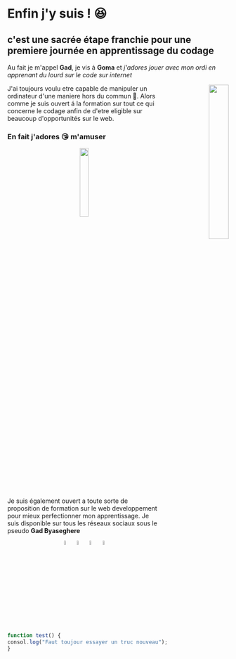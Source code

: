# Enfin j'y suis ! :satisfied:
## c'est une sacrée étape franchie pour une premiere journée en apprentissage du codage 

Au fait je m'appel **Gad**, je vis á **Goma** et *j'adores jouer avec mon ordi en apprenant du lourd sur le code sur internet*
<p align="right">
  <img align="right" width="30%" src="https://encrypted-tbn0.gstatic.com/images?q=tbn:ANd9GcS68ipJXJ9C0b30qKVF11BDbo3d1cfJmbKbhw&usqp=CAU" />
</p>

J'ai toujours voulu etre capable de manipuler un ordinateur d'une maniere hors du commun :muscle:. Alors comme je suis ouvert á la formation sur tout ce qui concerne le codage anfin de d'etre eligible sur beaucoup d'opportunités sur le web.
  
### En fait j'adores :kissing_heart: m'amuser 
 <p align="center">
   <img align="center" width="20%" src="https://media.giphy.com/media/3o6fJ5z2bgCLBshZUA/giphy.gif" />
</p>

Je suis également ouvert a toute sorte de proposition de formation sur le web developpement pour mieux perfectionner mon apprentissage. Je suis disponible sur tous les réseaux sociaux sous le pseudo **Gad Byaseghere** 
<p align="center">
  <img align="center" width="5%" src="https://pic.clubic.com/v1/images/1504188/raw" />
  <img align="center" width="5%" src="https://play-lh.googleusercontent.com/wIf3HtczQDjHzHuu7vezhqNs0zXAG85F7VmP7nhsTxO3OHegrVXlqIh_DWBYi86FTIGk" />
  <img align="center" width="5%" src="https://cdn-icons-png.flaticon.com/512/174/174855.png" />
  <img align="center" width="5%" src="https://upload.wikimedia.org/wikipedia/commons/thumb/8/82/Telegram_logo.svg/2048px-Telegram_logo.svg.png" />
</p>

```javascript
function test() {
consol.log("Faut toujour essayer un truc nouveau");
}
```
